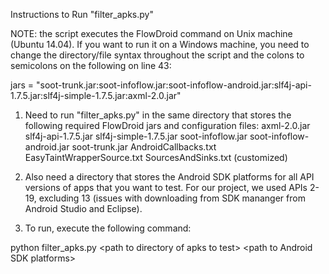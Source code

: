 Instructions to Run "filter_apks.py"

NOTE: the script executes the FlowDroid command on Unix machine (Ubuntu 14.04). If you want to run it on a Windows machine,
you need to change the directory/file syntax throughout the script and the colons to semicolons on the following on line 43:

jars = "soot-trunk.jar:soot-infoflow.jar:soot-infoflow-android.jar:slf4j-api-1.7.5.jar:slf4j-simple-1.7.5.jar:axml-2.0.jar"

1) Need to run "filter_apks.py" in the same directory that stores the following required FlowDroid jars and configuration files:
    axml-2.0.jar
    slf4j-api-1.7.5.jar
    slf4j-simple-1.7.5.jar
    soot-infoflow.jar
    soot-infoflow-android.jar
    soot-trunk.jar
    AndroidCallbacks.txt
    EasyTaintWrapperSource.txt
    SourcesAndSinks.txt (customized)
  
2) Also need a directory that stores the Android SDK platforms for all API versions of apps that you want 
to test. For our project, we used APIs 2-19, excluding 13 (issues with downloading from SDK mananger from Android Studio 
and Eclipse).

3) To run, execute the following command:

python filter_apks.py \<path to directory of apks to test\> \<path to Android SDK platforms\>
